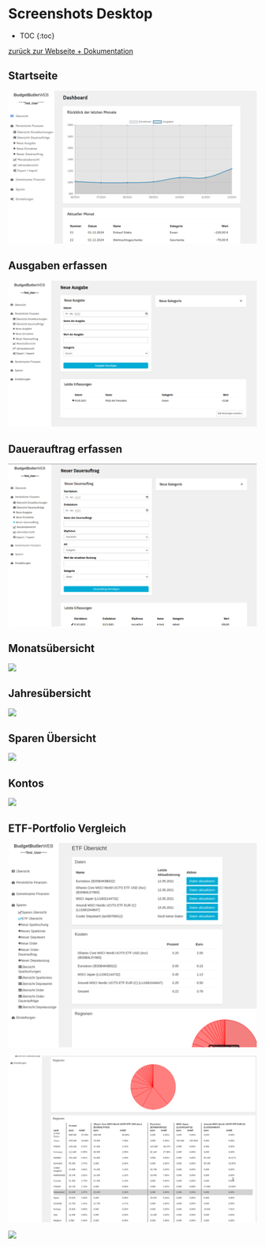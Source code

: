 # Screenshots Desktop

* TOC {:toc}

[zurück zur Webseite + Dokumentation](https://SebastianRzk.github.io/BudgetButlerWeb/)

## Startseite

![](img/screenshots_desktop/dashboard.png)


## Ausgaben erfassen

![](img/screenshots_desktop/ausgabe.png)


## Dauerauftrag erfassen

![](img/screenshots_desktop/dauerauftrag.png)


## Monatsübersicht

![](img/screenshots_desktop/monat.png)



## Jahresübersicht

![](img/screenshots_desktop/jahr.png)


## Sparen Übersicht

![](img/screenshots_desktop/sparen.png)

## Kontos

![](img/screenshots_desktop/kontos.png)

## ETF-Portfolio Vergleich

![](img/screenshots_desktop/etf.png)

![](img/screenshots_desktop/etf_region.png)

![](img/screenshots_desktop/kontos_sektor.png)
